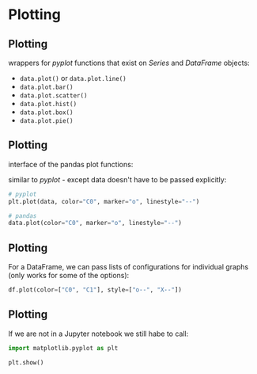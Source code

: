 # Plotting

## Plotting

wrappers for _pyplot_ functions that exist on _Series_ and _DataFrame_ objects:

- `data.plot()` or `data.plot.line()`
- `data.plot.bar()`
- `data.plot.scatter()`
- `data.plot.hist()`
- `data.plot.box()`
- `data.plot.pie()`

## Plotting

interface of the pandas plot functions:

similar to _pyplot_ - except data doesn't have to be passed explicitly:

```py
# pyplot
plt.plot(data, color="C0", marker="o", linestyle="--")
```

```py
# pandas
data.plot(color="C0", marker="o", linestyle="--")
```

## Plotting

For a DataFrame, we can pass lists of configurations for individual graphs (only works for some of the options):

```py
df.plot(color=["C0", "C1"], style=["o--", "X--"])
```

## Plotting

If we are not in a Jupyter notebook we still habe to call:

```py
import matplotlib.pyplot as plt

plt.show()
```
